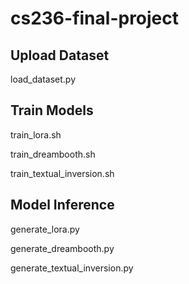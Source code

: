 # cs236-final-project

## Upload Dataset
load_dataset.py

## Train Models
train_lora.sh

train_dreambooth.sh

train_textual_inversion.sh

## Model Inference
generate_lora.py

generate_dreambooth.py

generate_textual_inversion.py
